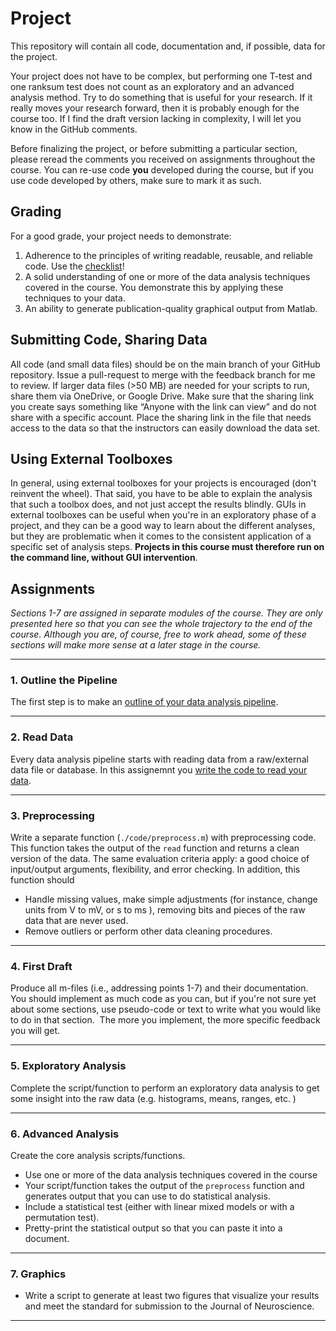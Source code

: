 # Project
This repository will contain all code, documentation and, if possible, data for the  project.

Your project does not have to be complex, but performing one T-test and one ranksum test does not count as an exploratory and an advanced analysis method. Try to do something that is useful for your research. If it really moves your research forward, then it is probably enough for the course too. If I find the draft version lacking in complexity, I will let you know in the GitHub comments. 

Before finalizing the project, or before submitting  a particular section, please reread the comments you received on assignments throughout the course. You can re-use code **you** developed during the course, but if you use code developed by others, make sure to mark it as such.

## Grading
For a good grade, your project needs to demonstrate: 
1. Adherence to the principles of writing readable, reusable, and reliable code. Use the [checklist](./docs/checklist.md)!
2. A solid understanding of one or more of the data analysis techniques covered in the course. You demonstrate this by applying these techniques to your data.
3. An ability to generate publication-quality graphical output from Matlab.  

## Submitting Code, Sharing Data
All code (and small data files) should be on the main branch of your GitHub repository. Issue a pull-request to merge with the feedback branch for me to review. If larger data files (>50 MB) are needed for your scripts to run, share them via OneDrive, or Google Drive. Make sure that the sharing link you create says something like “Anyone with the link can view” and do not share with a specific account.  Place the sharing link in the file that needs access to the data so that the instructors can easily download the data set. 

## Using External Toolboxes
In general, using external toolboxes for your projects is encouraged (don't reinvent the wheel). That said, you have to be able to explain the analysis that such a toolbox does, and not just accept the results blindly. GUIs in external toolboxes can be useful when you're in an exploratory phase of a project, and they can be a good way to learn about the different analyses,  but they are problematic when it comes to the consistent application of a specific set of analysis steps. **Projects in this course must therefore run on the command line, without GUI intervention**. 


## Assignments

*Sections 1-7 are assigned in separate modules of the course. They are only presented here so that you can see the whole trajectory to the end of the course. Although you are, of course, free to work ahead, some of these sections will make more sense at a later stage in the course.*

---
### 1. Outline the Pipeline

The first step is to make an [outline of your data analysis pipeline](./docs/pipeline.md). 

---

### 2. Read Data

Every data analysis pipeline starts with reading data from a raw/external data file or database.
In this assignemnt you [write the code to read your data](./docs/readdata.md). 

---

### 3. Preprocessing 

Write a separate function (`./code/preprocess.m`) with  preprocessing code. This function takes the output of the `read` function and returns a clean version of the data. The same evaluation criteria apply: a good choice of input/output arguments, flexibility, and error checking.  In addition, this function should 
- Handle missing values, make simple adjustments (for instance, change units from V to mV, or s to ms ), removing bits and pieces of the raw data that are never used. 
- Remove outliers or perform other data cleaning procedures.  

---

### 4. First Draft

Produce all m-files (i.e., addressing points 1-7) and their documentation. You should implement as much code as you can, but if you're not sure yet about some sections, use pseudo-code or text to write what you would like to do in that section.  The more you implement, the more specific feedback you will get. 

---

### 5. Exploratory Analysis 

Complete the script/function to perform an exploratory data analysis to get some insight into the raw data (e.g. histograms, means, ranges, etc. ) 

---

### 6. Advanced Analysis

Create the core analysis scripts/functions. 
- Use one or more of the data analysis techniques covered in the course
- Your script/function takes the output of the `preprocess` function and generates output that you can use to do statistical analysis. 
- Include a statistical test (either with linear mixed models or with a permutation test).
- Pretty-print the statistical output so that you can paste it into a document. 

---

### 7. Graphics

- Write a script to generate at least two figures that visualize your results and meet the standard for submission to the Journal of Neuroscience.

---
